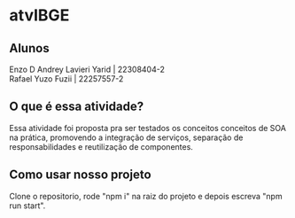 # atvIBGE
## Alunos
Enzo D Andrey Lavieri Yarid | 22308404-2 <br>
Rafael Yuzo Fuzii | 22257557-2

## O que é essa atividade?
Essa atividade foi proposta pra ser testados os conceitos conceitos de SOA na prática, promovendo a integração de serviços, separação de responsabilidades e reutilização de componentes.

## Como usar nosso projeto
Clone o repositorio, rode "npm i" na raiz do projeto e depois escreva "npm run start".